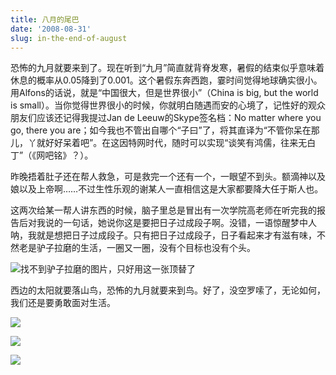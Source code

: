 ```yaml
---
title: 八月的尾巴
date: '2008-08-31'
slug: in-the-end-of-august
---
```


恐怖的九月就要来到了。现在听到“九月”简直就背脊发寒，暑假的结束似乎意味着休息的概率从0.05降到了0.001。这个暑假东奔西跑，霎时间觉得地球确实很小。用Alfons的话说，就是“中国很大，但是世界很小”（China is big, but the world is small）。当你觉得世界很小的时候，你就明白随遇而安的心境了，记性好的观众朋友们应该还记得我提过Jan de Leeuw的Skype签名档：No matter where you go, there you are；如今我也不管出自哪个“子曰”了，将其直译为“不管你呆在那儿，丫就好好呆着吧”。在这因特网时代，随时可以实现“谈笑有鸿儒，往来无白丁”（《网吧铭》？）。

昨晚捂着肚子还在帮人救急，可是救完一个还有一个，一眼望不到头。额滴神以及娘以及上帝啊……不过生性乐观的谢某人一直相信这是大家都要降大任于斯人也。

这两次给某一帮人讲东西的时候，脑子里总是冒出有一次学院高老师在听完我的报告后对我说的一句话，她说你这是要把日子过成段子啊。没错，一语惊醒梦中人呐，我就是想把日子过成段子。只有把日子过成段子，日子看起来才有滋有味，不然老是驴子拉磨的生活，一圈又一圈，没有个目标也没有个头。

![找不到驴子拉磨的图片，只好用这一张顶替了](https://db.yihui.org/imgur/OGtOwN1.jpg)

西边的太阳就要落山鸟，恐怖的九月就要来到鸟。好了，没空罗嗦了，无论如何，我们还是要勇敢面对生活。

![](https://db.yihui.org/imgur/WLrJyWg.jpg)

![](https://db.yihui.org/imgur/XyPscDe.jpg)

![](https://db.yihui.org/imgur/47fsopI.jpg)
